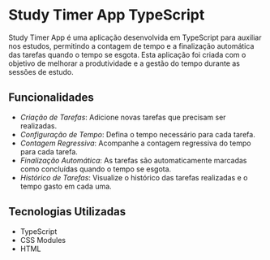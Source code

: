 # Study Timer App TypeScript 

Study Timer App é uma aplicação desenvolvida em TypeScript para auxiliar nos estudos, permitindo a contagem de tempo e a finalização automática das tarefas quando o tempo se esgota. Esta aplicação foi criada com o objetivo de melhorar a produtividade e a gestão do tempo durante as sessões de estudo.

## Funcionalidades
* _Criação de Tarefas_: Adicione novas tarefas que precisam ser realizadas.
* _Configuração de Tempo_: Defina o tempo necessário para cada tarefa.
* _Contagem Regressiva_: Acompanhe a contagem regressiva do tempo para cada tarefa.
* _Finalização Automática_: As tarefas são automaticamente marcadas como concluídas quando o tempo se esgota.
* _Histórico de Tarefas_: Visualize o histórico das tarefas realizadas e o tempo gasto em cada uma.

## Tecnologias Utilizadas
* TypeScript
* CSS Modules
* HTML